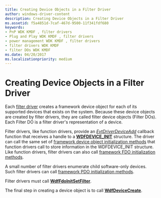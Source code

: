 ```yaml
---
title: Creating Device Objects in a Filter Driver
author: windows-driver-content
description: Creating Device Objects in a Filter Driver
ms.assetid: f5a4851d-7caf-467d-9500-11f341fdf680
keywords:
- PnP WDK KMDF , filter drivers
- Plug and Play WDK KMDF , filter drivers
- power management WDK KMDF , filter drivers
- filter drivers WDK KMDF
- filter DOs WDK KMDF
ms.date: 04/20/2017
ms.localizationpriority: medium
---
```


# Creating Device Objects in a Filter Driver


Each [filter driver](https://msdn.microsoft.com/library/windows/hardware/ff545890) creates a framework device object for each of its supported devices that exists on the system. Because these device objects are created by filter drivers, they are called filter device objects (Filter DOs). Each Filter DO is a filter driver's representation of a device.

Filter drivers, like function drivers, provide an [*EvtDriverDeviceAdd*](https://msdn.microsoft.com/library/windows/hardware/ff541693) callback function that receives a handle to a [**WDFDEVICE\_INIT**](https://msdn.microsoft.com/library/windows/hardware/ff546951) structure. The driver can call the same set of [framework device object initialization methods](https://msdn.microsoft.com/library/windows/hardware/dn265631#device-init-methods) that function drivers call to store information in the WDFDEVICE\_INIT structure. Like function drivers, filter drivers can also call [framework FDO initialization methods](https://msdn.microsoft.com/library/windows/hardware/dn265631#fdo-init-methods).

A small number of filter drivers enumerate child software-only devices. Such filter drivers can call [framework PDO initialization methods](https://msdn.microsoft.com/library/windows/hardware/dn265631#pdo-init-methods).

Filter drivers must call [**WdfFdoInitSetFilter**](https://msdn.microsoft.com/library/windows/hardware/ff547273).

The final step in creating a device object is to call [**WdfDeviceCreate**](https://msdn.microsoft.com/library/windows/hardware/ff545926).

 

 





